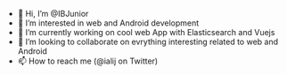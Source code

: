 - 👋 Hi, I’m @IBJunior
- 👀 I’m interested in web and Android development
- 🌱 I’m currently working on cool web App with Elasticsearch and Vuejs
- 💞️ I’m looking to collaborate on evrything interesting related to web and Android
- 📫 How to reach me (@ialij on Twitter)

<!---
IBJunior/IBJunior is a ✨ special ✨ repository because its `README.md` (this file) appears on your GitHub profile.
You can click the Preview link to take a look at your changes.
--->
